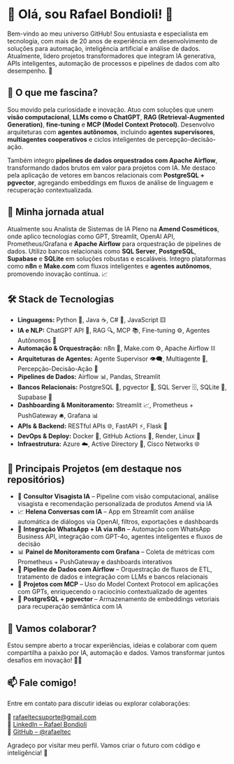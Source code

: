 # 👋 Olá, sou Rafael Bondioli! 🚀

Bem-vindo ao meu universo GitHub! Sou entusiasta e especialista em tecnologia, com mais de 20 anos de experiência em desenvolvimento de soluções para automação, inteligência artificial e análise de dados. Atualmente, lidero projetos transformadores que integram IA generativa, APIs inteligentes, automação de processos e pipelines de dados com alto desempenho. 🌟

## 👀 O que me fascina?
Sou movido pela curiosidade e inovação. Atuo com soluções que unem **visão computacional**, **LLMs como o ChatGPT**, **RAG (Retrieval-Augmented Generation)**, **fine-tuning** e **MCP (Model Context Protocol)**. Desenvolvo arquiteturas com **agentes autônomos**, incluindo **agentes supervisores**, **multiagentes cooperativos** e ciclos inteligentes de percepção-decisão-ação.

Também integro **pipelines de dados orquestrados com Apache Airflow**, transformando dados brutos em valor para projetos com IA. Me destaco pela aplicação de vetores em bancos relacionais com **PostgreSQL + pgvector**, agregando embeddings em fluxos de análise de linguagem e recuperação contextualizada.

## 🌱 Minha jornada atual
Atualmente sou Analista de Sistemas de IA Pleno na **Amend Cosméticos**, onde aplico tecnologias como GPT, Streamlit, OpenAI API, Prometheus/Grafana e **Apache Airflow** para orquestração de pipelines de dados. Utilizo bancos relacionais como **SQL Server**, **PostgreSQL**, **Supabase** e **SQLite** em soluções robustas e escaláveis. Integro plataformas como **n8n** e **Make.com** com fluxos inteligentes e **agentes autônomos**, promovendo inovação contínua. 📈

## 🛠️ Stack de Tecnologias

- **Linguagens:** Python 🐍, Java ☕, C# 🔵, JavaScript 🟨  
- **IA e NLP:** ChatGPT API 🤖, RAG 🔍, MCP 📚, Fine-tuning ⚙️, Agentes Autônomos 🤝  
- **Automação & Orquestração:** n8n 🔁, Make.com ⚙️, Apache Airflow ⛓️  
- **Arquiteturas de Agentes:** Agente Supervisor 👁️‍🗨️, Multiagente 🔄, Percepção-Decisão-Ação 🧠  
- **Pipelines de Dados:** Airflow 📊, Pandas, Streamlit  
- **Bancos Relacionais:** PostgreSQL 🐘, pgvector 📐, SQL Server 🗄️, SQLite 🧩, Supabase 🔷  
- **Dashboarding & Monitoramento:** Streamlit 📈, Prometheus + PushGateway 🛎️, Grafana 📊  
- **APIs & Backend:** RESTful APIs 🌐, FastAPI ⚡, Flask 🍶  
- **DevOps & Deploy:** Docker 🐳, GitHub Actions 🔁, Render, Linux 🐧  
- **Infraestrutura:** Azure ☁️, Active Directory 📂, Cisco Networks 🌐  

## 💼 Principais Projetos (em destaque nos repositórios)

- 🧠 **Consultor Visagista IA** – Pipeline com visão computacional, análise visagista e recomendação personalizada de produtos Amend via IA  
- 📈 **Helena Conversas com IA** – App em Streamlit com análise automática de diálogos via OpenAI, filtros, exportações e dashboards  
- 🔁 **Integração WhatsApp + IA via n8n** – Automação com WhatsApp Business API, integração com GPT-4o, agentes inteligentes e fluxos de decisão  
- 📊 **Painel de Monitoramento com Grafana** – Coleta de métricas com Prometheus + PushGateway e dashboards interativos  
- 🧬 **Pipeline de Dados com Airflow** – Orquestração de fluxos de ETL, tratamento de dados e integração com LLMs e bancos relacionais  
- 🧠 **Projetos com MCP** – Uso do Model Context Protocol em aplicações com GPTs, enriquecendo o raciocínio contextualizado de agentes  
- 🧮 **PostgreSQL + pgvector** – Armazenamento de embeddings vetoriais para recuperação semântica com IA  

## 💞️ Vamos colaborar?
Estou sempre aberto a trocar experiências, ideias e colaborar com quem compartilha a paixão por IA, automação e dados. Vamos transformar juntos desafios em inovação! 🎩✨

## 📫 Fale comigo!
Entre em contato para discutir ideias ou explorar colaborações:

📧 [rafaeltecsuporte@gmail.com](mailto:rafaeltecsuporte@gmail.com)  
🔗 [LinkedIn – Rafael Bondioli](https://www.linkedin.com/in/rafael-bondioli-98069215/)  
🐙 [GitHub – @rafaeltec](https://github.com/rafaeltec)

Agradeço por visitar meu perfil. Vamos criar o futuro com código e inteligência! 🚀
